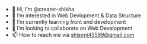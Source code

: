 - 👋 Hi, I’m @creater-shikha
- 👀 I’m interested in Web Devlopment & Data Structure
- 🌱 I’m currently learning front end development
- 💞️ I’m looking to collaborate on Web Development
- 📫 How to reach me via shisoni45599@gmail.com

<!---
creater-shikha/creater-shikha is a ✨ special ✨ repository because its `README.md` (this file) appears on your GitHub profile.
You can click the Preview link to take a look at your changes.
--->
